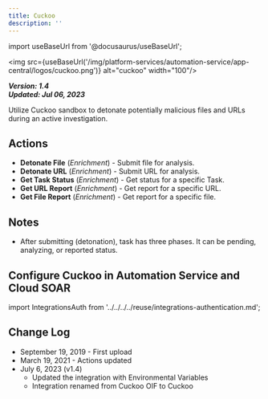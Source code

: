 ```yaml
---
title: Cuckoo
description: ''
---
```

import useBaseUrl from '@docusaurus/useBaseUrl';

<img src={useBaseUrl('/img/platform-services/automation-service/app-central/logos/cuckoo.png')} alt="cuckoo" width="100"/>

***Version: 1.4  
Updated: Jul 06, 2023***

Utilize Cuckoo sandbox to detonate potentially malicious files and URLs during an active investigation.

## Actions

* **Detonate File** (*Enrichment*) - Submit file for analysis.
* **Detonate URL** (*Enrichment*) - Submit URL for analysis.
* **Get Task Status** (*Enrichment*) - Get status for a specific Task.
* **Get URL Report** (*Enrichment*) - Get report for a specific URL.
* **Get File Report** (*Enrichment*) - Get report for a specific file.

## Notes

* After submitting (detonation), task has three phases. It can be pending, analyzing, or reported status.

## Configure Cuckoo in Automation Service and Cloud SOAR

import IntegrationsAuth from '../../../../reuse/integrations-authentication.md';

<IntegrationsAuth/>

## Change Log

* September 19, 2019 - First upload
* March 19, 2021 - Actions updated
* July 6, 2023 (v1.4)
	+ Updated the integration with Environmental Variables
	+ Integration renamed from Cuckoo OIF to Cuckoo
